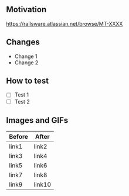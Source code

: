 ## Motivation

https://railsware.atlassian.net/browse/MT-XXXX

## Changes

- Change 1
- Change 2

## How to test

- [ ] Test 1
- [ ] Test 2

## Images and GIFs

| Before | After  |
|--------|--------|
| link1  | link2  |
| link3  | link4  |
| link5  | link6  |
| link7  | link8  |
| link9  | link10 |
